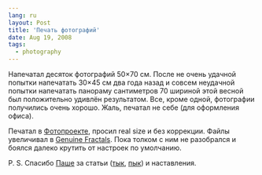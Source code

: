 ```yaml
---
lang: ru
layout: Post
title: 'Печать фотографий'
date: Aug 19, 2008
tags:
  - photography
---
```


Напечатал десяток фотографий 50×70 см. После не очень удачной попытки напечатать 30×45 см два года назад и совсем неудачной попытки напечатать панораму сантиметров 70 шириной этой весной был положительно удивлён результатом. Все, кроме одной, фотографии получились очень хорошо. Жаль, печатал не себе (для оформления офиса).

Печатал в [Фотопроекте](http://www.fotoproekt.ru/), просил real size и без коррекции. Файлы увеличивал в [Genuine Fractals](http://www.ononesoftware.com/detail.php?prodLine_id=2). Пока толком с ним не разобрался и боялся далеко крутить от настроек по умолчанию.

P. S. Спасибо [Паше](http://pavel-kosenko.livejournal.com/) за статьи ([тык](http://pavel-kosenko.livejournal.com/53618.html '11 вопросов о печати цифровых фотографий'), [пык](http://pavel-kosenko.livejournal.com/34297.html 'Шарпинг под печать')) и наставления.
